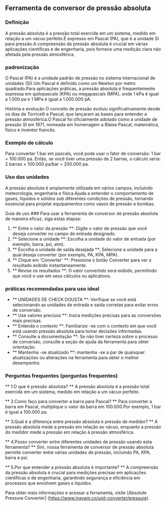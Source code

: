 ## Ferramenta de conversor de pressão absoluta

### Definição
A pressão absoluta é a pressão total exercida em um sistema, medido em relação a um vácuo perfeito.É expresso em Pascal (PA), que é a unidade SI para pressão.A compreensão da pressão absoluta é crucial em várias aplicações científicas e de engenharia, pois fornece uma medição clara não afetada pela pressão atmosférica.

### padronização
O Pascal (PA) é a unidade padrão de pressão no sistema internacional de unidades (SI).Um Pascal é definido como um Newton por metro quadrado.Para aplicações práticas, a pressão absoluta é frequentemente expressa em quilopascals (KPA) ou megapascals (MPA), onde 1 kPa é igual a 1.000 pa e 1 MPa é igual a 1.000.000 pA.

História e evolução
O conceito de pressão evoluiu significativamente desde os dias de Torricelli e Pascal, que lançaram as bases para entender a pressão atmosférica.O Pascal foi oficialmente adotado como a unidade de pressão SI em 1971, nomeada em homenagem a Blaise Pascal, matemática, físico e inventor francês.

### Exemplo de cálculo
Para converter 1 bar em pascals, você pode usar o fator de conversão:
1 bar = 100.000 pa.
Então, se você tiver uma pressão de 2 barras, o cálculo seria:
2 barras × 100.000 pa/bar = 200.000 pa.

### Uso das unidades
A pressão absoluta é amplamente utilizada em vários campos, incluindo meteorologia, engenharia e física.Ajuda a entender o comportamento de gases, líquidos e sólidos sob diferentes condições de pressão, tornando essencial para projetar equipamentos como vasos de pressão e bombas.

Guia de uso ###
Para usar a ferramenta de conversor de pressão absoluta de maneira eficaz, siga estas etapas:
1. ** Entre o valor da pressão **: Digite o valor de pressão que você deseja converter no campo de entrada designado.
2. ** Selecione a unidade **: Escolha a unidade do valor de entrada (por exemplo, barra, psi, atm).
3. ** Escolha a unidade de saída desejada **: Selecione a unidade para a qual deseja converter (por exemplo, PA, KPA, MPA).
4. ** Clique em 'Converter' **: Pressione o botão Converter para ver o resultado exibido instantaneamente.
5. ** Revise os resultados **: O valor convertido será exibido, permitindo que você o use em seus cálculos ou aplicativos.

### práticas recomendadas para uso ideal
- ** UNIDADES DE CHECK DOUSTA **: Verifique se você está selecionando as unidades de entrada e saída corretas para evitar erros de conversão.
- ** Use valores precisos **: Insira medições precisas para as conversões mais precisas.
- ** Entenda o contexto **: Familiarize -se com o contexto em que você está usando pressão absoluta para tomar decisões informadas.
- ** Consulte a documentação **: Se não tiver certeza sobre o processo de conversão, consulte a seção de ajuda da ferramenta para obter orientação.
- ** Mantenha -se atualizado **: mantenha -se a par de quaisquer atualizações ou alterações na ferramenta para obter o melhor desempenho.

### Perguntas frequentes (perguntas frequentes)

** 1.O que é pressão absoluta? **
A pressão absoluta é a pressão total exercida em um sistema, medido em relação a um vácuo perfeito.

** 2.Como faço para converter a barra para Pascal? **
Para converter a barra em Pascal, multiplique o valor da barra em 100.000.Por exemplo, 1 bar é igual a 100.000 pa.

** 3.Qual é a diferença entre pressão absoluta e pressão de medidor? **
A pressão absoluta mede a pressão em relação ao vácuo, enquanto a pressão do medidor mede a pressão em relação à pressão atmosférica.

** 4.Posso converter entre diferentes unidades de pressão usando esta ferramenta? **
Sim, nossa ferramenta de conversor de pressão absoluta permite converter entre várias unidades de pressão, incluindo PA, KPA, barra e psi.

** 5.Por que entender a pressão absoluta é importante? **
A compreensão da pressão absoluta é crucial para medições precisas em aplicações científicas e de engenharia, garantindo segurança e eficiência em processos que envolvem gases e líquidos.

Para obter mais informações e acessar a ferramenta, visite [Absolute Pressure Converter] (https://www.inayam.co/unit-converter/pressure).